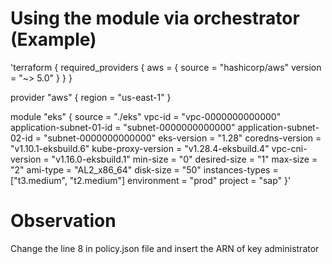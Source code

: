 # Using the module via orchestrator (Example)
'terraform {
  required_providers {
    aws = {
      source  = "hashicorp/aws"
      version = "~> 5.0"
    }
  }
}

provider "aws" {
  region = "us-east-1"
}

module "eks" {
  source                   = "./eks"
  vpc-id                   = "vpc-0000000000000"
  application-subnet-01-id = "subnet-0000000000000"
  application-subnet-02-id = "subnet-0000000000000"
  eks-version              = "1.28"
  coredns-version          = "v1.10.1-eksbuild.6"
  kube-proxy-version       = "v1.28.4-eksbuild.4"
  vpc-cni-version          = "v1.16.0-eksbuild.1"
  min-size                 = "0"
  desired-size             = "1"
  max-size                 = "2"
  ami-type                 = "AL2_x86_64"
  disk-size                = "50"
  instances-types          = ["t3.medium", "t2.medium"]
  environment              = "prod"
  project                  = "sap"
}'

# Observation
Change the line 8 in policy.json file and insert the ARN of key administrator
